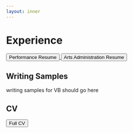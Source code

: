 ```yaml
---
layout: inner
---
```


# Experience
  <a href="{{ site.performance_resume }}">
    <button class="btn btn-block">Performance Resume</button>
  </a>
  <a href="{{ site.arts_admin_resume }}">
    <button class="btn btn-block">Arts Administration Resume</button>
  </a>

## Writing Samples
writing samples for VB should go here
## CV
  <a href="{{ site.cv_resume }}">
    <button class="btn btn-block">Full CV</button>
  </a>